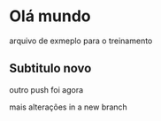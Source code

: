 # Olá mundo

arquivo de exmeplo para o treinamento

## Subtitulo novo


outro push foi agora


mais alterações in a new branch